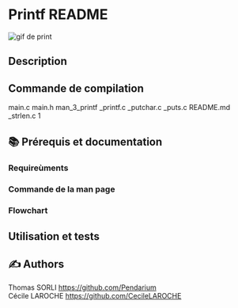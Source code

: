 # Printf README

![gif de print](https://media1.giphy.com/media/v1.Y2lkPTc5MGI3NjExMWc3bmFsM3U2MGh0NWNwOGV1eWJteHU2Z25wcjVxZ3B4aHh2NDFycyZlcD12MV9pbnRlcm5hbF9naWZfYnlfaWQmY3Q9Zw/YYW0hHizzIOrlhimPG/giphy.gif)



## Description


## Commande de compilation
main.c  main.h  man_3_printf  _printf.c  _putchar.c  _puts.c  README.md  _strlen.c
1

## 📚 Prérequis et documentation
### Requireùments


### Commande de la man page


### Flowchart


## Utilisation et tests


## ✍ Authors

Thomas SORLI https://github.com/Pendarium \
Cécile LAROCHE https://github.com/CecileLAROCHE